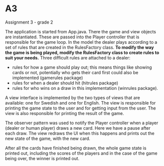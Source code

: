 # A3

Assignment 3 - grade 2

The application is started from App.java. There the game and view objects are instantiated. These are passed into the Player controller that is responsible for the game loop.
In the model the dealer plays according to a set of rules that are created in the RulesFactory class. 
**To modify the way the game is being played, modify the RulesFactory class to create rules to suit your needs.**
Three difficult rules are attached to a dealer: 
- rules for how a game should play out; this means things like showing cards or not, potentially who gets their card first could also be implemented (gamerules package)
- rules for when a dealer should hit (hitrules package)
- rules for who wins on a draw in this implementation (winrules package).

A view interface is implemented by the two types of views that are available: one for Swedish and one for English. The view is responsible for printing the game state to the user and for getting input from the user. The view is also responsible for printing the result of the game.

The observer pattern was used to notify the Player controller when a player (dealer or human player) draws a new card. Here we have a pause after each draw. The view redraws the UI when this happens and prints out the new state of the game, with the new card.

After all the cards have finished being drawn, the whole game state is printed out, including the scores of the players and in the case of the game being over, the winner is printed out.